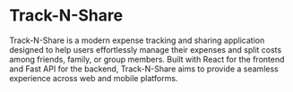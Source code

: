 # Track-N-Share
Track-N-Share is a modern expense tracking and sharing application designed to help users effortlessly manage their expenses and split costs among friends, family, or group members. Built with React for the frontend and Fast API for the backend, Track-N-Share aims to provide a seamless experience across web and mobile platforms.
